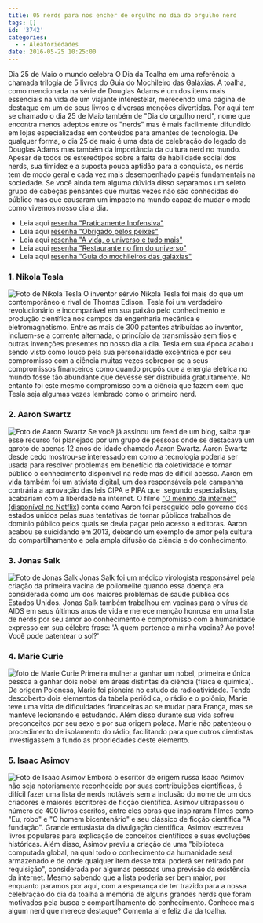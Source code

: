 ```yaml
---
title: 05 nerds para nos encher de orgulho no dia do orgulho nerd
tags: []
id: '3742'
categories:
  - - Aleatoriedades
date: 2016-05-25 10:25:00
---
```


Dia 25 de Maio o mundo celebra O Dia da Toalha em uma referência a chamada trilogia de 5 livros do Guia do Mochileiro das Galáxias. A toalha, como mencionada na série de Douglas Adams é um dos itens mais essenciais na vida de um viajante interestelar, merecendo uma página de destaque em um de seus livros e diversas menções divertidas. Por aqui tem se chamado o dia 25 de Maio também de "Dia do orgulho nerd", nome que encontra menos adeptos entre os "nerds" mas é mais facilmente difundido em lojas especializadas em conteúdos para amantes de tecnologia. De qualquer forma, o dia 25 de maio é uma data de celebração do legado de Douglas Adams mas também da importância da cultura nerd no mundo. Apesar de todos os estereótipos sobre a falta de habilidade social dos nerds, sua timidez e a suposta pouca aptidão para a conquista, os nerds tem de modo geral e cada vez mais desempenhado papéis fundamentais na sociedade. Se você ainda tem alguma dúvida disso separamos um seleto grupo de cabeças pensantes que muitas vezes não são conhecidas do público mas que causaram um impacto na mundo capaz de mudar o modo como vivemos nosso dia a dia.

*   Leia aqui [resenha "Praticamente Inofensiva"](http://natalia.blog.br/2014/06/27/15o-livro-do-ano-praticamente-inofensiva/)
*   Leia aqui [resenha "Obrigado pelos peixes"](http://natalia.blog.br/2014/06/25/14o-livro-do-ano-ate-mais-e-obrigado-pelos-peixes/)
*   Leia aqui [resenha "A vida, o universo e tudo mais"](http://natalia.blog.br/2014/06/18/13o-livro-do-ano-a-vida-o-universo-e-tudo-mais/)
*   Leia aqui [resenha "Restaurante no fim do universo"](http://natalia.blog.br/2014/06/10/12o-livro-do-ano-o-restaurante-no-fim-do-universo/)
*   Leia aqui [resenha "Guia do mochileiros das galáxias"](http://natalia.blog.br/2014/06/06/11o-livro-do-ano-nao-entre-me-panico/)

### 1\. Nikola Tesla

![Foto de Nikola Tesla](/images/2016/05/nikola-tesla_660x330.jpg) O inventor sérvio Nikola Tesla foi mais do que um contemporâneo e rival de Thomas Edison. Tesla foi um verdadeiro revolucionário e incomparável em sua paixão pelo conhecimento e produção científica nos campos da engenharia mecânica e eletromagnetismo. Entre as mais de 300 patentes atribuídas ao inventor, incluem-se a corrente alternada, o princípio da transmissão sem fios e outras invenções presentes no nosso dia a dia. Tesla em sua época acabou sendo visto como louco pela sua personalidade excêntrica e por seu compromisso com a ciência muitas vezes sobrepor-se a seus compromissos financeiros como quando propôs que a energia elétrica no mundo fosse tão abundante que devesse ser distribuída gratuitamente. No entanto foi este mesmo compromisso com a ciência que fazem com que Tesla seja algumas vezes lembrado como o primeiro nerd.

### 2\. Aaron Swartz

![Foto de Aaron Swartz](/images/2016/05/aaron-swarts-nerd.jpg) Se você já assinou um feed de um blog, saiba que esse recurso foi planejado por um grupo de pessoas onde se destacava um garoto de apenas 12 anos de idade chamado Aaron Swartz. Aaron Swartz desde cedo mostrou-se interessado em como a tecnologia poderia ser usada para resolver problemas em benefício da coletividade e tornar público o conhecimento disponível na rede mas de difícil acesso. Aaron em vida também foi um ativista digital, um dos responsáveis pela campanha contrária a aprovação das leis CIPA e PIPA que .segundo especialistas, acabariam com a liberdade na internet. O filme ["O menino da internet" (disponível no Netflix)](https://www.netflix.com/title/70299288) conta como Aaron foi perseguido pelo governo dos estados unidos pelas suas tentativas de tornar públicos trabalhos de domínio público pelos quais se devia pagar pelo acesso a editoras. Aaron acabou se suicidando em 2013, deixando um exemplo de amor pela cultura do compartilhamento e pela ampla difusão da ciência e do conhecimento.

### 3\. Jonas Salk

![Foto de Jonas Salk](/images/2016/05/jonas-salk.jpg) Jonas Salk foi um médico virologista responsável pela criação da primeira vacina de poliomelite quando essa doença era considerada como um dos maiores problemas de saúde pública dos Estados Unidos. Jonas Salk também trabalhou em vacinas para o vírus da AIDS em seus últimos anos de vida e merece menção honrosa em uma lista de nerds por seu amor ao conhecimento e compromisso com a humanidade expresso em sua célebre frase: 'A quem pertence a minha vacina? Ao povo! Você pode patentear o sol?'

### 4\. Marie Curie

![foto de Marie Curie](/images/2016/05/marie-curie.jpg) Primeira mulher a ganhar um nobel, primeira e única pessoa a ganhar dois nobel em áreas distintas da ciência (física e química). De origem Polonesa, Marie foi pioneira no estudo da radioatividade. Tendo descoberto dois elementos da tabela periódica, o rádio e o polônio, Marie teve uma vida de dificuldades financeiras ao se mudar para França, mas se manteve lecionando e estudando. Além disso durante sua vida sofreu preconceitos por seu sexo e por sua origem polaca. Marie não patenteou o procedimento de isolamento do rádio, facilitando para que outros cientistas investigassem a fundo as propriedades deste elemento.

### 5\. Isaac Asimov

![Foto de Isaac Asimov](/images/2016/05/isaac-asimov.jpg) Embora o escritor de origem russa Isaac Asimov não seja notoriamente reconhecido por suas contribuições científicas, é difícil fazer uma lista de nerds notáveis sem a inclusão do nome de um dos criadores e maiores escritores de ficção científica. Asimov ultrapassou o número de 400 livros escritos, entre eles obras que inspiraram filmes como "Eu, robo" e "O homem bicentenário" e seu clássico de ficção científica "A fundação". Grande entusiasta da divulgação científica, Asimov escreveu livros populares para explicação de conceitos científicos e suas evoluções históricas. Além disso, Asimov previu a criação de uma "biblioteca computada global, na qual todo o conhecimento da humanidade será armazenado e de onde qualquer item desse total poderá ser retirado por requisição", considerada por algumas pessoas uma previsão da existência da internet. Mesmo sabendo que a lista poderia ser bem maior, por enquanto paramos por aqui, com a esperança de ter trazido para a nossa celebração do dia da toalha a memória de alguns grandes nerds que foram motivados pela busca e compartilhamento do conhecimento. Conhece mais algum nerd que merece destaque? Comenta aí e feliz dia da toalha.
